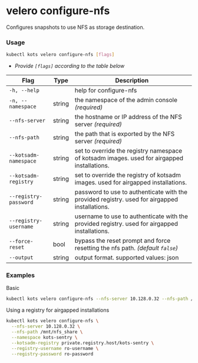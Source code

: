 # velero configure-nfs

Configures snapshots to use NFS as storage destination.

### Usage

```bash
kubectl kots velero configure-nfs [flags]
```

- _Provide `[flags]` according to the table below_

| Flag              | Type   | Description                                                         |
| ----------------- | ------ | ------------------------------------------------------------------- |
| `-h, --help`      |        | help for configure-nfs |
| `-n, --namespace` | string | the namespace of the admin console _(required)_ |
| `--nfs-server` | string | the hostname or IP address of the NFS server _(required)_ |
| `--nfs-path` | string | the path that is exported by the NFS server _(required)_ |
| `--kotsadm-namespace` | string | set to override the registry namespace of kotsadm images. used for airgapped installations. |
| `--kotsadm-registry`  | string | set to override the registry of kotsadm images. used for airgapped installations. |
| `--registry-password` | string | password to use to authenticate with the provided registry. used for airgapped installations. |
| `--registry-username` | string | username to use to authenticate with the provided registry. used for airgapped installations. |
| `--force-reset` | bool | bypass the reset prompt and force resetting the nfs path. _(default `false`)_ |
| `--output` | string | output format. supported values: json |

### Examples

Basic

```bash
kubectl kots velero configure-nfs --nfs-server 10.128.0.32 --nfs-path /mnt/nfs_share --namespace kots-sentry
```

Using a registry for airgapped installations

```bash
kubectl kots velero configure-nfs \
  --nfs-server 10.128.0.32 \
  --nfs-path /mnt/nfs_share \
  --namespace kots-sentry \
  --kotsadm-registry private.registry.host/kots-sentry \
  --registry-username ro-username \
  --registry-password ro-password
```
